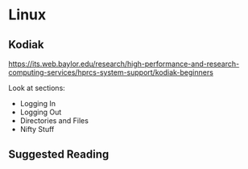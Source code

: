 # Linux

## Kodiak

https://its.web.baylor.edu/research/high-performance-and-research-computing-services/hprcs-system-support/kodiak-beginners

Look at sections:

- Logging In
- Logging Out
- Directories and Files
- Nifty Stuff

## Suggested Reading
